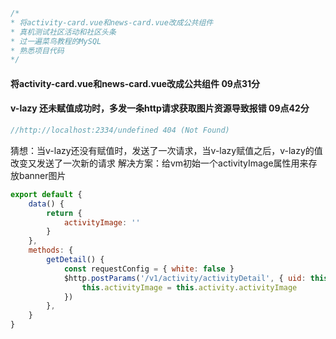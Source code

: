 ```javaScript
/*
* 将activity-card.vue和news-card.vue改成公共组件
* 真机测试社区活动和社区头条
* 过一遍菜鸟教程的MySQL
* 熟悉项目代码
*/
```
#### 将activity-card.vue和news-card.vue改成公共组件 09点31分

#### v-lazy 还未赋值成功时，多发一条http请求获取图片资源导致报错 09点42分
```javaScript
//http://localhost:2334/undefined 404 (Not Found)
```
猜想：当v-lazy还没有赋值时，发送了一次请求，当v-lazy赋值之后，v-lazy的值改变又发送了一次新的请求
解决方案：给vm初始一个activityImage属性用来存放banner图片
```javaScript
export default {
    data() {
        return {
            activityImage: ''
        }
    },
    methods: {
        getDetail() {
            const requestConfig = { white: false }
            $http.postParams('/v1/activity/activityDetail', { uid: this.uid }, requestConfig).then(data => {
                this.activityImage = this.activity.activityImage
            })
        },
    }
}
```
